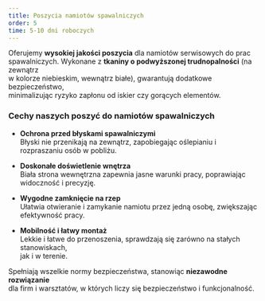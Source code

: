 ```yaml
---
title: Poszycia namiotów spawalniczych
order: 5
time: 5-10 dni roboczych
---
```


Oferujemy **wysokiej jakości poszycia** dla namiotów serwisowych do prac  
spawalniczych. Wykonane z **tkaniny o podwyższonej trudnopalności** (na zewnątrz  
w kolorze niebieskim, wewnątrz białe), gwarantują dodatkowe bezpieczeństwo,  
minimalizując ryzyko zapłonu od iskier czy gorących elementów.

### Cechy naszych poszyć do namiotów spawalniczych

- **Ochrona przed błyskami spawalniczymi**  
  Błyski nie przenikają na zewnątrz, zapobiegając oślepianiu i rozpraszaniu osób w pobliżu.

- **Doskonałe doświetlenie wnętrza**  
  Biała strona wewnętrzna zapewnia jasne warunki pracy, poprawiając widoczność i precyzję.

- **Wygodne zamknięcie na rzep**  
  Ułatwia otwieranie i zamykanie namiotu przez jedną osobę, zwiększając efektywność pracy.

- **Mobilność i łatwy montaż**  
  Lekkie i łatwe do przenoszenia, sprawdzają się zarówno na stałych stanowiskach,  
  jak i w terenie.

Spełniają wszelkie normy bezpieczeństwa, stanowiąc **niezawodne rozwiązanie**  
dla firm i warsztatów, w których liczy się bezpieczeństwo i funkcjonalność.